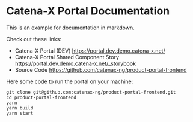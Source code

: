 # Catena-X Portal Documentation

This is an example for documentation in markdown.

Check out these links:

* Catena-X Portal (DEV) https://portal.dev.demo.catena-x.net/
* Catena-X Portal Shared Component Story https://portal.dev.demo.catena-x.net/_storybook
* Source Code https://github.com/catenax-ng/product-portal-frontend

Here some code to run the portal on your machine:

    git clone git@github.com:catenax-ng/product-portal-frontend.git
    cd product-portal-frontend
    yarn
    yarn build
    yarn start

